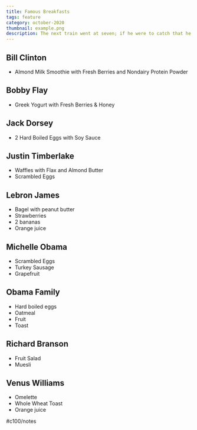 ```yaml
---
title: Famous Breakfasts
tags: feature
category: october-2020
thumbnail: example.png
description: The next train went at seven; if he were to catch that he would have to rush like mad and the collection of samples was still not packed, and he did not at all feel particularly fresh and lively. And even if he did catch the train he would not avoid his boss's anger as the office assistant would have been there to see the five o'clock train go, he would have put in his report about Gregor's not being there a long time ago.
---
```


## Bill Clinton
* Almond Milk Smoothie with Fresh Berries and Nondairy Protein Powder

## Bobby Flay
* Greek Yogurt with Fresh Berries & Honey

## Jack Dorsey
* 2 Hard Boiled Eggs with Soy Sauce

## Justin Timberlake
* Waffles with Flax and Almond Butter
* Scrambled Eggs

## Lebron James
* Bagel with peanut butter
* Strawberries
* 2 bananas
* Orange juice

## Michelle Obama
* Scrambled Eggs
* Turkey Sausage
* Grapefruit

## Obama Family
* Hard boiled eggs
* Oatmeal
* Fruit
* Toast

## Richard Branson
* Fruit Salad
* Muesli

## Venus Williams
* Omelette
* Whole Wheat Toast
* Orange juice

#c100/notes